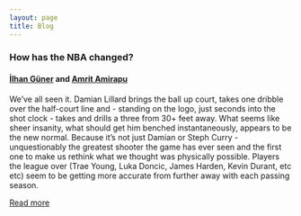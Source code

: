 ```yaml
---
layout: page
title: Blog
---
```


### How has the NBA changed?

#### [İlhan Güner](https://gunerilhan.github.io) and [Amrit Amirapu](https://sites.google.com/site/amritamirapu/)


We’ve all seen it. Damian Lillard brings the ball up court, takes one dribble over the half-court line and  - standing on the logo, just seconds into the shot clock - takes and drills a three from 30+ feet away. What seems like sheer insanity, what should get him benched instantaneously, appears to be the new normal. Because it’s not just Damian or Steph Curry - unquestionably the greatest shooter the game has ever seen and the first one to make us rethink what we thought was physically possible. Players the league over (Trae Young, Luka Doncic, James Harden, Kevin Durant, etc etc) seem to be getting more accurate from further away with each passing season.

[Read more](https://gunerilhan.github.io/img/nba/post)
